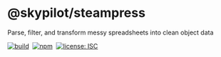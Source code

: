 # @skypilot/steampress
Parse, filter, and transform messy spreadsheets into clean object data

[![build](https://img.shields.io/github/workflow/status/skypilotcc/steampress/Stable%20release?label=build)]()&nbsp;
[![npm](https://img.shields.io/npm/v/@skypilot/steampress?label=npm)](https://www.npmjs.com/package/@skypilot/steampress)&nbsp;
[![license: ISC](https://img.shields.io/badge/license-ISC-blue.svg)](https://opensource.org/licenses/ISC)  

